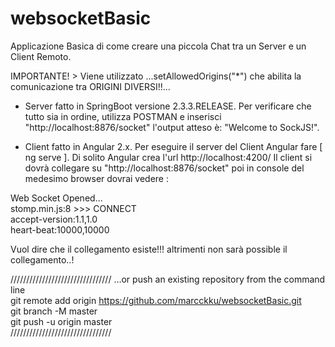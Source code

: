 # websocketBasic
Applicazione Basica di come creare una piccola Chat tra un Server e un Client Remoto.

IMPORTANTE! > Viene utilizzato ...setAllowedOrigins("*") che abilita la comunicazione tra ORIGINI DIVERSI!!...

+ Server fatto in SpringBoot versione 2.3.3.RELEASE. Per verificare che tutto sia in ordine, utilizza POSTMAN e inserisci "http://localhost:8876/socket" 
l'output atteso è: "Welcome to SockJS!".


+ Client fatto in Angular 2.x. Per eseguire il server del Client Angular fare [ ng serve ]. Di solito Angular crea l'url http://localhost:4200/
Il client si dovrà collegare su  "http://localhost:8876/socket" poi in console del medesimo browser dovrai vedere :

Web Socket Opened...\
stomp.min.js:8 >>> CONNECT\
accept-version:1.1,1.0\
heart-beat:10000,10000

Vuol dire che il collegamento esiste!!! altrimenti non sarà possible il collegamento..!


////////////////////////////////
…or push an existing repository from the command line \
git remote add origin https://github.com/marcckku/websocketBasic.git  \
git branch -M master \
git push -u origin master \
////////////////////////////////
